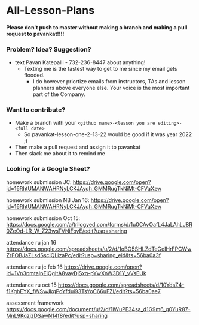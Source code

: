 # All-Lesson-Plans

#### Please don't push to master without making a branch and making a pull request to pavankat!!!!

### Problem? Idea? Suggestion?
* text Pavan Katepalli - 732-236-8447 about anything! 
  + Texting me is the fastest way to get to me since my email gets flooded. 
    + I do however priortize emails from instructors, TAs and lesson planners above everyone else. Your voice is the most important part of the Company.

### Want to contribute?

* Make a branch with your ```<github name>-<lesson you are editing>-<full date>```
  + So pavankat-lesson-one-2-13-22 would be good if it was year 2022 ;)
* Then make a pull request and assign it to pavankat
* Then slack me about it to remind me

### Looking for a Google Sheet?

homework submission JC:
https://drive.google.com/open?id=16RhtUMANWAHRNyLCKJAyqh_GMMRugTkNiMt-CFVqXzw

homework submission NB Jan 16:
https://drive.google.com/open?id=16RhtUMANWAHRNyLCKJAyqh_GMMRugTkNiMt-CFVqXzw

homework submission Oct 15:
https://docs.google.com/a/trilogyed.com/forms/d/1u0CAvOafL4JaLAhLJ8R0ZeOd-LR_W_Z23wsTVNiFoyE/edit?usp=sharing

attendance ru jan 16
https://docs.google.com/spreadsheets/u/2/d/1oBO5SHLZdTeGeIHrFPCWwZrFOBJaZLsdSsclQLizaPc/edit?usp=sharing_eid&ts=56ba0a3f

attendance ru jc feb 16
https://drive.google.com/open?id=1Vn3pmtaIpEiQgItA8vayDjSxq-pYwXnW3D1Y_vVsEUk

attendance ru oct 15
https://docs.google.com/spreadsheets/d/10YdsZ4-f1KghEYX_fWSwJkqPoYfdui93TsYoC66uFZI/edit?ts=56ba0ae7


assessment framework
https://docs.google.com/document/u/2/d/1lWuPE34sa_d1G9m6_q0YuR87-MnL9KqzjzDSawN14f8/edit?usp=sharing
